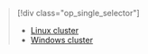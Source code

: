 > [!div class="op_single_selector"]
>- [Linux cluster](../articles/hdinsight/hdinsight-use-oozie-linux-mac.md)
>- [Windows cluster](../articles/hdinsight/hdinsight-use-oozie.md)
